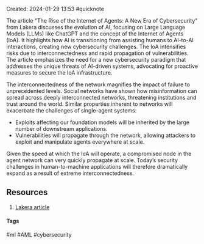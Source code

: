 Created: 2024-01-29 13:53
#quicknote

The article "The Rise of the Internet of Agents: A New Era of Cybersecurity" from Lakera discusses the evolution of AI, focusing on Large Language Models (LLMs) like ChatGPT and the concept of the Internet of Agents (IoA). It highlights how AI is transitioning from assisting humans to AI-to-AI interactions, creating new cybersecurity challenges. The IoA intensifies risks due to interconnectedness and rapid propagation of vulnerabilities. The article emphasizes the need for a new cybersecurity paradigm that addresses the unique threats of AI-driven systems, advocating for proactive measures to secure the IoA infrastructure.

The interconnectedness of the network magnifies the impact of failure to unprecedented levels. Social networks have shown how misinformation can spread across deeply interconnected networks, threatening institutions and trust around the world. Similar properties inherent to networks will exacerbate the challenges of single-agent systems:

- Exploits affecting our foundation models will be inherited by the large number of downstream applications.
- Vulnerabilities will propagate through the network, allowing attackers to exploit and manipulate agents everywhere at scale.

Given the speed at which the IoA will operate, a compromised node in the agent network can very quickly propagate at scale. Today’s security challenges in human-to-machine applications will therefore dramatically expand as a result of extreme interconnectedness.
## Resources
1. [Lakera article](https://www.lakera.ai/blog/the-rise-of-the-internet-agents-a-new-era-of-cybersecurity)
#### Tags
#ml #AML #cybersecurity